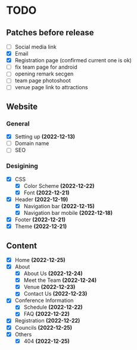 # TODO

## Patches before release

- [ ] Social media link
- [x] Email
- [x] Registration page (confirmed current one is ok)
- [ ] fix team page for android
- [ ] opening remark secgen
- [ ] team page photoshoot
- [ ] venue page link to attractions

## Website

### General
- [x] Setting up **(2022-12-13)**
- [ ] Domain name
- [ ] SEO

### Desigining
- [x] CSS
    - [x] Color Scheme **(2022-12-22)**
    - [x] Font **(2022-12-21)**
- [x] Header **(2022-12-19)**
    - [x] Navigation bar **(2022-12-15)**
    - [x] Navigation bar mobile **(2022-12-18)**
- [x] Footer **(2022-12-21)**
- [x] Theme **(2022-12-21)**

## Content

- [x] Home **(2022-12-25)**
- [x] About
    - [x] About Us **(2022-12-24)**
    - [x] Meet the Team **(2022-12-24)**
    - [x] Venue **(2022-12-23)**
    - [x] Contact Us **(2022-12-23)**
- [x] Conference Information
    - [x] Schedule **(2022-12-22)**
    - [x] FAQ **(2022-12-22)**
- [x] Registration **(2022-12-22)**
- [x] Councils **(2022-12-25)**
- [x] Others
    - [x] 404 **(2022-12-25)**
